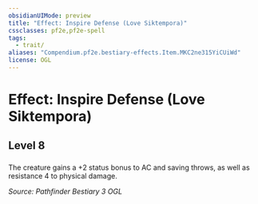 ```yaml
---
obsidianUIMode: preview
title: "Effect: Inspire Defense (Love Siktempora)"
cssclasses: pf2e,pf2e-spell
tags:
  - trait/
aliases: "Compendium.pf2e.bestiary-effects.Item.MKC2ne315YiCUiWd"
license: OGL
---
```

# Effect: Inspire Defense (Love Siktempora)
## Level 8
### 






The creature gains a +2 status bonus to AC and saving throws, as well as resistance 4 to physical damage.

*Source: Pathfinder Bestiary 3*
*OGL*